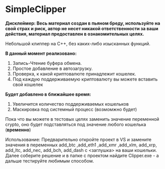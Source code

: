 # SimpleClipper
<b>Дисклеймер: Весь материал создан в пьяном бреду, используйте на свой страх и риск, автор не несет никакой ответственности за ваши действия, материал предоставлен в ознакомительных целях.</b>

Небольшой клиппер на С++, без каких-либо изысканных функций.

<b>В данный момент реализовано: </b> 
  1) Запись-Чтение буфера обмена.
  2) Простое добавление в автозагрузку.
  3) Проверка, к какой криптовалюте принадлежит кошелек.
  4) Под каждую поддерживаемую криптовалюту вы можете вставить свой кошелек
  
<b>Будет добавлено в ближайшее время:</b>
  1) Увеличится количество поддерживаемых кошельков
  2) Маскировка под системный процесс (возмомжно будет)

Пока что вы можете в тестовых целях заменить значение переменной crypto, оно будет подставляться под значение любого кошелька (<b>временно</b>)

Использование: 
  Предварительно откройте проект в VS и замените значения в переменных add_btc ,add_eth1 ,add_xmr ,add_xlm, add_xrp, add_ltc, add_nec, add_bch, add_dash с <заглушка> на ваши кошельки.
  Далее соберите решение и в папке с проектом найдите Clipper.exe - а дальше тестируйте любимым способом.


